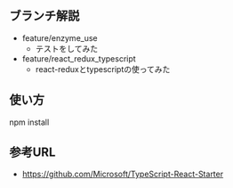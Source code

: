 ## ブランチ解説
* feature/enzyme_use
    * テストをしてみた
* feature/react_redux_typescript 
    * react-reduxとtypescriptの使ってみた

## 使い方
npm install
    
## 参考URL
* https://github.com/Microsoft/TypeScript-React-Starter